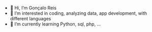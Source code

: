 - 👋 Hi, I’m Gonçalo Reis
- 👀 I’m interested in coding, analyzing data, app development, with different languages
- 🌱 I’m currently learning Python, sql, php, ...
